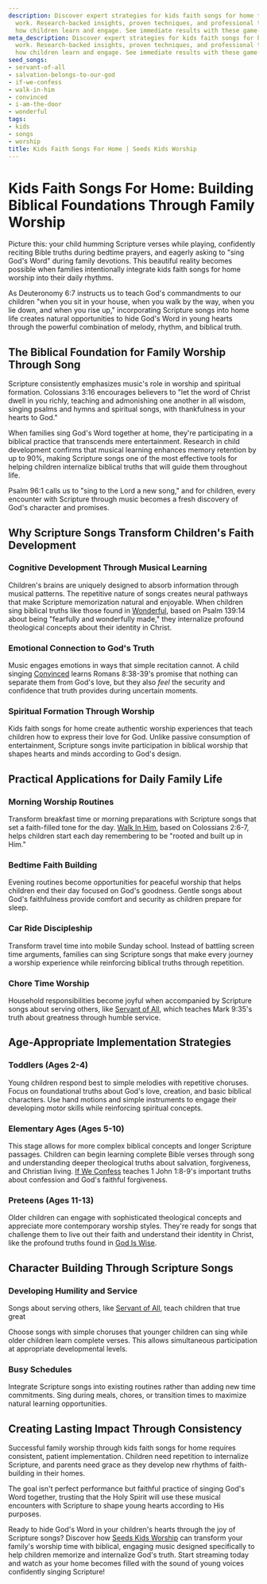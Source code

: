 ```yaml
---
description: Discover expert strategies for kids faith songs for home that actually
  work. Research-backed insights, proven techniques, and professional tips that transform
  how children learn and engage. See immediate results with these game-changing methods!
meta_description: Discover expert strategies for kids faith songs for home that actually
  work. Research-backed insights, proven techniques, and professional tips that transform
  how children learn and engage. See immediate results with these game-changing methods!
seed_songs:
- servant-of-all
- salvation-belongs-to-our-god
- if-we-confess
- walk-in-him
- convinced
- i-am-the-door
- wonderful
tags:
- kids
- songs
- worship
title: Kids Faith Songs For Home | Seeds Kids Worship
---
```

# Kids Faith Songs For Home: Building Biblical Foundations Through Family Worship

Picture this: your child humming Scripture verses while playing, confidently reciting Bible truths during bedtime prayers, and eagerly asking to "sing God's Word" during family devotions. This beautiful reality becomes possible when families intentionally integrate kids faith songs for home worship into their daily rhythms.

As Deuteronomy 6:7 instructs us to teach God's commandments to our children "when you sit in your house, when you walk by the way, when you lie down, and when you rise up," incorporating Scripture songs into home life creates natural opportunities to hide God's Word in young hearts through the powerful combination of melody, rhythm, and biblical truth.

## The Biblical Foundation for Family Worship Through Song

Scripture consistently emphasizes music's role in worship and spiritual formation. Colossians 3:16 encourages believers to "let the word of Christ dwell in you richly, teaching and admonishing one another in all wisdom, singing psalms and hymns and spiritual songs, with thankfulness in your hearts to God."

When families sing God's Word together at home, they're participating in a biblical practice that transcends mere entertainment. Research in child development confirms that musical learning enhances memory retention by up to 90%, making Scripture songs one of the most effective tools for helping children internalize biblical truths that will guide them throughout life.

Psalm 96:1 calls us to "sing to the Lord a new song," and for children, every encounter with Scripture through music becomes a fresh discovery of God's character and promises.

## Why Scripture Songs Transform Children's Faith Development

### Cognitive Development Through Musical Learning

Children's brains are uniquely designed to absorb information through musical patterns. The repetitive nature of songs creates neural pathways that make Scripture memorization natural and enjoyable. When children sing biblical truths like those found in [Wonderful](https://seedskidsworship.com/product/wonderful-psalm-13914/), based on Psalm 139:14 about being "fearfully and wonderfully made," they internalize profound theological concepts about their identity in Christ.

### Emotional Connection to God's Truth

Music engages emotions in ways that simple recitation cannot. A child singing [Convinced](https://seedskidsworship.com/product/convinced-romans-838-39-3/) learns Romans 8:38-39's promise that nothing can separate them from God's love, but they also *feel* the security and confidence that truth provides during uncertain moments.

### Spiritual Formation Through Worship

Kids faith songs for home create authentic worship experiences that teach children how to express their love for God. Unlike passive consumption of entertainment, Scripture songs invite participation in biblical worship that shapes hearts and minds according to God's design.

## Practical Applications for Daily Family Life

### Morning Worship Routines

Transform breakfast time or morning preparations with Scripture songs that set a faith-filled tone for the day. [Walk In Him](https://seedskidsworship.com/product/walk-in-him-colossians-26-7/), based on Colossians 2:6-7, helps children start each day remembering to be "rooted and built up in Him."

### Bedtime Faith Building

Evening routines become opportunities for peaceful worship that helps children end their day focused on God's goodness. Gentle songs about God's faithfulness provide comfort and security as children prepare for sleep.

### Car Ride Discipleship

Transform travel time into mobile Sunday school. Instead of battling screen time arguments, families can sing Scripture songs that make every journey a worship experience while reinforcing biblical truths through repetition.

### Chore Time Worship

Household responsibilities become joyful when accompanied by Scripture songs about serving others, like [Servant of All](https://seedskidsworship.com/product/servant-of-all-mark-935/), which teaches Mark 9:35's truth about greatness through humble service.

## Age-Appropriate Implementation Strategies

### Toddlers (Ages 2-4)

Young children respond best to simple melodies with repetitive choruses. Focus on foundational truths about God's love, creation, and basic biblical characters. Use hand motions and simple instruments to engage their developing motor skills while reinforcing spiritual concepts.

### Elementary Ages (Ages 5-10)

This stage allows for more complex biblical concepts and longer Scripture passages. Children can begin learning complete Bible verses through song and understanding deeper theological truths about salvation, forgiveness, and Christian living. [If We Confess](https://seedskidsworship.com/product/if-we-confess-1-john-18-9/) teaches 1 John 1:8-9's important truths about confession and God's faithful forgiveness.

### Preteens (Ages 11-13)

Older children can engage with sophisticated theological concepts and appreciate more contemporary worship styles. They're ready for songs that challenge them to live out their faith and understand their identity in Christ, like the profound truths found in [God Is Wise](https://seedskidsworship.com/product/god-is-wise-romans-1133-36/).

## Character Building Through Scripture Songs

### Developing Humility and Service

Songs about serving others, like [Servant of All](https://seedskidsworship.com/product/servant-of-all-mark-935/), teach children that true great

Choose songs with simple choruses that younger children can sing while older children learn complete verses. This allows simultaneous participation at appropriate developmental levels.

### Busy Schedules

Integrate Scripture songs into existing routines rather than adding new time commitments. Sing during meals, chores, or transition times to maximize natural learning opportunities.

## Creating Lasting Impact Through Consistency

Successful family worship through kids faith songs for home requires consistent, patient implementation. Children need repetition to internalize Scripture, and parents need grace as they develop new rhythms of faith-building in their homes.

The goal isn't perfect performance but faithful practice of singing God's Word together, trusting that the Holy Spirit will use these musical encounters with Scripture to shape young hearts according to His purposes.

Ready to hide God's Word in your children's hearts through the joy of Scripture songs? Discover how [Seeds Kids Worship](https://seedskidsworship.com/) can transform your family's worship time with biblical, engaging music designed specifically to help children memorize and internalize God's truth. Start streaming today and watch as your home becomes filled with the sound of young voices confidently singing Scripture!

<script type="application/ld+json">
{
  "@context": "https://schema.org",
  "@type": "Article",
  "headline": "Kids Faith Songs For Home",
  "author": {
    "@type": "Organization",
    "name": "Seeds Kids Worship"
  },
  "publisher": {
    "@type": "Organization",
    "name": "Seeds Kids Worship",
    "logo": {
      "@type": "ImageObject",
      "url": "https://seedskidsworship.com/logo.png"
    }
  },
  "datePublished": "2025-09-05T11:42:10.632989",
  "dateModified": "2025-09-05T11:42:10.633002",
  "description": "Discover expert strategies for kids faith songs for home that actually work. Research-backed insights, proven techniques, and professional tips that transform h",
  "mainEntityOfPage": {
    "@type": "WebPage",
    "@id": "https://seedskidsworship.com/activities/kids-faith-songs-for-home/"
  }
}
</script>

<script type="application/ld+json">
{
  "@context": "https://schema.org",
  "@type": "Product",
  "name": "Servant of All",
  "description": "A song about serving others and being great through humility",
  "url": "https://seedskidsworship.com/product/servant-of-all-mark-935/",
  "brand": {
    "@type": "Brand",
    "name": "Seeds Kids Worship"
  },
  "category": "Children's Christian Music",
  "album": "The Power of Encouragement"
}
</script>

<script type="application/ld+json">
{
  "@context": "https://schema.org",
  "@type": "Product",
  "name": "Salvation Belongs To Our God",
  "description": "Celebratory worship song proclaiming that salvation belongs to God from Revelation 7:9",
  "url": "https://seedskidsworship.com/product/salvation-belongs-to-our-god-revelation-79-2/",
  "brand": {
    "@type": "Brand",
    "name": "Seeds Kids Worship"
  },
  "category": "Children's Christian Music",
  "album": "Jesus"
}
</script>

<script type="application/ld+json">
{
  "@context": "https://schema.org",
  "@type": "Product",
  "name": "If We Confess",
  "description": "Forgiveness song about confessing sins and God's faithfulness to forgive from 1 John 1:8-9",
  "url": "https://seedskidsworship.com/product/if-we-confess-1-john-18-9/",
  "brand": {
    "@type": "Brand",
    "name": "Seeds Kids Worship"
  },
  "category": "Children's Christian Music",
  "album": "I Am With You"
}
</script>

<script type="application/ld+json">
{
  "@context": "https://schema.org",
  "@type": "Product",
  "name": "Walk In Him",
  "description": "Growth song about walking in Christ and being rooted in Him from Colossians 2:6-7",
  "url": "https://seedskidsworship.com/product/walk-in-him-colossians-26-7/",
  "brand": {
    "@type": "Brand",
    "name": "Seeds Kids Worship"
  },
  "category": "Children's Christian Music",
  "album": "Power"
}
</script>

<script type="application/ld+json">
{
  "@context": "https://schema.org",
  "@type": "
